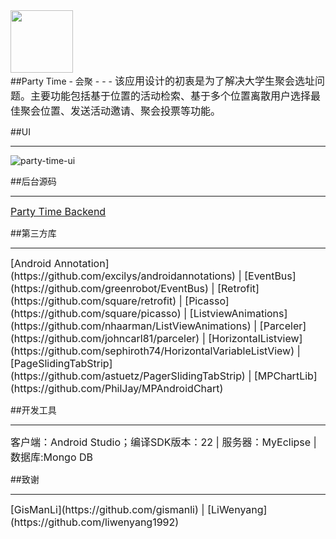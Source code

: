 <img src="http://a3.qpic.cn/psb?/V14JTbGQ23zo31/qZUrYn4ftf02jzOQv5UX.65St5PUKgrwR0nVwMsbubQ!/b/dG4AAAAAAAAA&bo=ywDLAAAAAAADByI!&rf=viewer_4" width = "100" height = "100"  align=center />
<br/>
##Party Time - 会聚
- - -
<font size=3>该应用设计的初衷是为了解决大学生聚会选址问题。主要功能包括基于位置的活动检索、基于多个位置离散用户选择最佳聚会位置、发送活动邀请、聚会投票等功能。</font>
<br/>

##UI
- - -
![party-time-ui](http://a3.qpic.cn/psb?/V14JTbGQ23zo31/M5.hRQ5CYfwEGWYFBtBeBTNtJymLvl9i0qUxfxM1J.I!/b/dIoBAAAAAAAA&ek=1&kp=1&pt=0&bo=gAIeCgAAAAAFB7I!&sce=0-12-12&rf=viewer_4)
<br/>

##后台源码
- - -
<font size=3>[Party Time Backend](https://github.com/ChasonChen/PartyTimeBackend)</font>
<br/>

##第三方库
- - -
<font size=3>
[Android Annotation](https://github.com/excilys/androidannotations) | 
[EventBus](https://github.com/greenrobot/EventBus) | 
[Retrofit](https://github.com/square/retrofit) | 
[Picasso](https://github.com/square/picasso) | 
[ListviewAnimations](https://github.com/nhaarman/ListViewAnimations) | 
[Parceler](https://github.com/johncarl81/parceler) |
[HorizontalListview](https://github.com/sephiroth74/HorizontalVariableListView) |
[PageSlidingTabStrip](https://github.com/astuetz/PagerSlidingTabStrip) | 
[MPChartLib](https://github.com/PhilJay/MPAndroidChart)
</font>
<br/>

##开发工具
- - -
<font size=3>客户端：Android Studio；编译SDK版本：22 | 服务器：MyEclipse | 数据库:Mongo DB</font>
<br/>

##致谢
- - -
<font size=3>
[GisManLi](https://github.com/gismanli) | 
[LiWenyang](https://github.com/liwenyang1992)
</font>
<br/><br/><br/>
